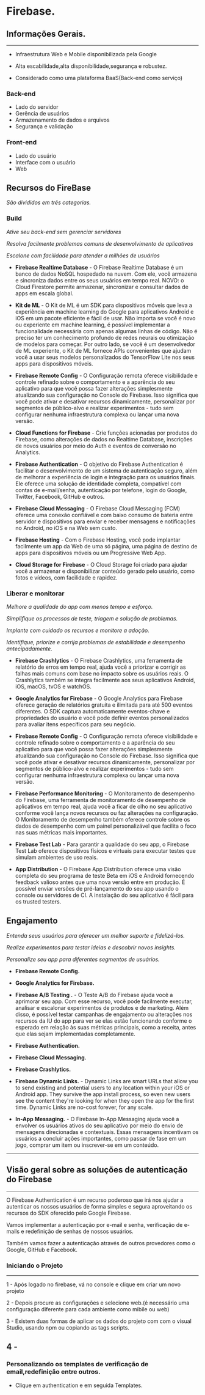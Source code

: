 # Firebase. #
## Informações Gerais. ##
---


* Infraestrutura Web e Mobile disponibilizada pela Google

* Alta escabilidade,alta disponibilidade,segurança e robustez.

* Considerado como uma plataforma BaaS(Back-end como serviço)

### Back-end ##

* Lado do servidor
* Gerência de usuários
* Armazenamento de dados e arquivos
* Segurança e validação

### Front-end 

* Lado do usuário
* Interface com o usuário
* Web


## Recursos do FireBase

*São divididos em três categorias.*

### Build
*Ative seu back-end sem gerenciar servidores*

*Resolva facilmente problemas comuns de desenvolvimento de aplicativos*

*Escalone com facilidade para atender a milhões de usuários*



* **Firebase Realtime Database** - O Firebase Realtime Database é um banco de dados NoSQL hospedado na nuvem. Com ele, você armazena e sincroniza dados entre os seus usuários em tempo real.
NOVO: o Cloud Firestore permite armazenar, sincronizar e consultar dados de apps em escala global.

* **Kit de ML** - O Kit de ML é um SDK para dispositivos móveis que leva a experiência em machine learning do Google para aplicativos Android e iOS em um pacote eficiente e fácil de usar. Não importa se você é novo ou experiente em machine learning, é possível implementar a funcionalidade necessária com apenas algumas linhas de código. Não é preciso ter um conhecimento profundo de redes neurais ou otimização de modelos para começar. Por outro lado, se você é um desenvolvedor de ML experiente, o Kit de ML fornece APIs convenientes que ajudam você a usar seus modelos personalizados do TensorFlow Lite nos seus apps para dispositivos móveis.

* **Firebase Remote Config** - O Configuração remota oferece visibilidade e controle refinado sobre o comportamento e a aparência do seu aplicativo para que você possa fazer alterações simplesmente atualizando sua configuração no Console do Firebase. Isso significa que você pode ativar e desativar recursos dinamicamente, personalizar por segmentos de público-alvo e realizar experimentos - tudo sem configurar nenhuma infraestrutura complexa ou lançar uma nova versão.

* **Cloud Functions for Firebase** - Crie funções acionadas por produtos do Firebase, como alterações de dados no Realtime Database, inscrições de novos usuários por meio do Auth e eventos de conversão no Analytics.

* **Firebase Authentication** - O objetivo do Firebase Authentication é facilitar o desenvolvimento de um sistema de autenticação seguro, além de melhorar a experiência de login e integração para os usuários finais. Ele oferece uma solução de identidade completa, compatível com contas de e-mail/senha, autenticação por telefone, login do Google, Twitter, Facebook, GitHub e outros.

* **Firebase Cloud Messaging** - O Firebase Cloud Messaging (FCM) oferece uma conexão confiável e com baixo consumo de bateria entre servidor e dispositivos para enviar e receber mensagens e notificações no Android, no iOS e na Web sem custo.

* **Firebase Hosting** - Com o Firebase Hosting, você pode implantar facilmente um app da Web de uma só página, uma página de destino de apps para dispositivos móveis ou um Progressive Web App.

* **Cloud Storage for Firebase** - O Cloud Storage foi criado para ajudar você a armazenar e disponibilizar conteúdo gerado pelo usuário, como fotos e vídeos, com facilidade e rapidez.

### Liberar e monitorar

*Melhore a qualidade do app com menos tempo e esforço.*

*Simplifique os processos de teste, triagem e solução de problemas.*

*Implante com cuidado os recursos e monitore a adoção.*

*Identifique, priorize e corrija problemas de estabilidade e desempenho antecipadamente.*

* **Firebase Crashlytics** -  O Firebase Crashlytics, uma ferramenta de relatório de erros em tempo real, ajuda você a priorizar e corrigir as falhas mais comuns com base no impacto sobre os usuários reais. O Crashlytics também se integra facilmente aos seus aplicativos Android, iOS, macOS, tvOS e watchOS.

* **Google Analytics for Firebase** - O Google Analytics para Firebase oferece geração de relatórios gratuita e ilimitada para até 500 eventos diferentes. O SDK captura automaticamente eventos-chave e propriedades do usuário e você pode definir eventos personalizados para avaliar itens específicos para seu negócio.

* **Firebase Remote Config** - O Configuração remota oferece visibilidade e controle refinado sobre o comportamento e a aparência do seu aplicativo para que você possa fazer alterações simplesmente atualizando sua configuração no Console do Firebase. Isso significa que você pode ativar e desativar recursos dinamicamente, personalizar por segmentos de público-alvo e realizar experimentos - tudo sem configurar nenhuma infraestrutura complexa ou lançar uma nova versão.

* **Firebase Performance Monitoring** - O Monitoramento de desempenho do Firebase, uma ferramenta de monitoramento de desempenho de aplicativos em tempo real, ajuda você a ficar de olho no seu aplicativo conforme você lança novos recursos ou faz alterações na configuração. O Monitoramento de desempenho também oferece controle sobre os dados de desempenho com um painel personalizável que facilita o foco nas suas métricas mais importantes.

* **Firebase Test Lab** - Para garantir a qualidade do seu app, o Firebase Test Lab oferece dispositivos físicos e virtuais para executar testes que simulam ambientes de uso reais.

* **App Distribution** - O Firebase App Distribution oferece uma visão completa do seu programa de teste Beta em iOS e Android fornecendo feedback valioso antes que uma nova versão entre em produção. É possível enviar versões de pré-lançamento do seu app usando o console ou servidores de CI. A instalação do seu aplicativo é fácil para os trusted testers.

## Engajamento ##

*Entenda seus usuários para oferecer um melhor suporte e fidelizá-los.*

*Realize experimentos para testar ideias e descobrir novos insights.*

*Personalize seu app para diferentes segmentos de usuários.*

* **Firebase Remote Config.** 

* **Google Analytics for Firebase.**
* **Firebase A/B Testing .** - O Teste A/B do Firebase ajuda você a aprimorar seu app. Com esse recurso, você pode facilmente executar, analisar e escalonar experimentos de produtos e de marketing. Além disso, é possível testar campanhas de engajamento ou alterações nos recursos da IU do app para ver se elas estão funcionando conforme o esperado em relação às suas métricas principais, como a receita, antes que elas sejam implementadas completamente.

* **Firebase Authentication.**
* **Firebase Cloud Messaging.**
* **Firebase Crashlytics.**

* **Firebase Dynamic Links.** - Dynamic Links are smart URLs that allow you to send existing and potential users to any location within your iOS or Android app. They survive the app install process, so even new users see the content they're looking for when they open the app for the first time. Dynamic Links are no-cost forever, for any scale.
* **In-App Messaging.** - O Firebase In-App Messaging ajuda você a envolver os usuários ativos do seu aplicativo por meio do envio de mensagens direcionadas e contextuais. Essas mensagens incentivam os usuários a concluir ações importantes, como passar de fase em um jogo, comprar um item ou inscrever-se em um conteúdo.

---
## Visão geral sobre as soluções de autenticação do Firebase ##
---

O Firebase Authentication é um recurso poderoso que irá nos ajudar a autenticar os nossos usuários de forma simples e segura aproveitando os recursos do SDK oferecido pelo Google Firebase.

Vamos implementar a autenticação por e-mail e senha, verificação de e-mails e redefinição de senhas de nossos usuários.

Também vamos fazer a autenticação através de outros provedores como o Google, GitHub e Facebook.

### Iniciando o Projeto
---
1 - Após logado no firebase, vá no console e clique em criar um novo projeto

2 - Depois procure as configurações e selecione web.(é necessário uma configuração diferente para cada ambiente como mibile ou web)

3 - Existem duas formas de aplicar os dados do projeto com com o visual Studio, usando npm ou copiando as tags scripts.

4 - 
 ---
### Personalizando os templates de verificação de email,redefinição entre outros.

* Clique em authentication e em seguida Templates.